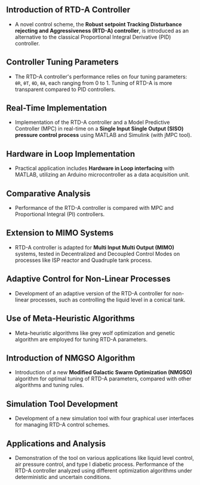 ## Introduction of RTD-A Controller
- A novel control scheme, the **Robust setpoint Tracking Disturbance rejecting and Aggressiveness (RTD-A) controller**, is introduced as an alternative to the classical Proportional Integral Derivative (PID) controller.

## Controller Tuning Parameters
- The RTD-A controller's performance relies on four tuning parameters: `θR`, `θT`, `θD`, `θA`, each ranging from 0 to 1. Tuning of RTD-A is more transparent compared to PID controllers.

## Real-Time Implementation
- Implementation of the RTD-A controller and a Model Predictive Controller (MPC) in real-time on a **Single Input Single Output (SISO) pressure control process** using MATLAB and Simulink (with jMPC tool).

## Hardware in Loop Implementation
- Practical application includes **Hardware in Loop interfacing** with MATLAB, utilizing an Arduino microcontroller as a data acquisition unit.

## Comparative Analysis
- Performance of the RTD-A controller is compared with MPC and Proportional Integral (PI) controllers.

## Extension to MIMO Systems
- RTD-A controller is adapted for **Multi Input Multi Output (MIMO)** systems, tested in Decentralized and Decoupled Control Modes on processes like ISP reactor and Quadruple tank process.

## Adaptive Control for Non-Linear Processes
- Development of an adaptive version of the RTD-A controller for non-linear processes, such as controlling the liquid level in a conical tank.

## Use of Meta-Heuristic Algorithms
- Meta-heuristic algorithms like grey wolf optimization and genetic algorithm are employed for tuning RTD-A parameters.

## Introduction of NMGSO Algorithm
- Introduction of a new **Modified Galactic Swarm Optimization (NMGSO)** algorithm for optimal tuning of RTD-A parameters, compared with other algorithms and tuning rules.

## Simulation Tool Development
- Development of a new simulation tool with four graphical user interfaces for managing RTD-A control schemes.

## Applications and Analysis
- Demonstration of the tool on various applications like liquid level control, air pressure control, and type I diabetic process. Performance of the RTD-A controller analyzed using different optimization algorithms under deterministic and uncertain conditions.
